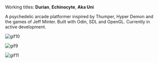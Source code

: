 Working titles: **Durian**, **Echinocyte**, **Aka Uni**

A psychedelic arcade platformer inspired by Thumper, Hyper Demon and the games of Jeff Minter.
Built with Odin, SDL and OpenGL.
Currently in active development.


![gif10](https://github.com/user-attachments/assets/a14e0979-7e81-43b4-9420-be9481e31121)

![gif9](https://github.com/user-attachments/assets/8d77713d-0803-4faf-a05d-a64def161e54)

![gif11](https://github.com/user-attachments/assets/f673ebd2-79e1-4c4a-91f2-6ce75351a162)
